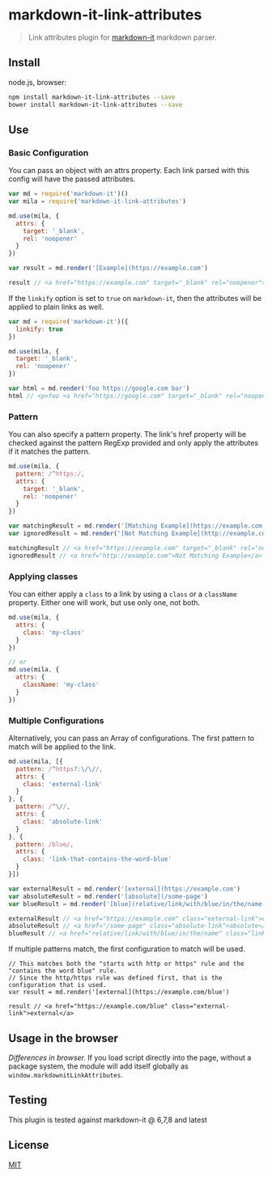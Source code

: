 # markdown-it-link-attributes

> Link attributes plugin for [markdown-it](https://github.com/markdown-it/markdown-it) markdown parser.

## Install

node.js, browser:

```bash
npm install markdown-it-link-attributes --save
bower install markdown-it-link-attributes --save
```

## Use

### Basic Configuration

You can pass an object with an attrs property. Each link parsed with this config will have the passed attributes.

```js
var md = require('markdown-it')()
var mila = require('markdown-it-link-attributes')

md.use(mila, {
  attrs: {
    target: '_blank',
    rel: 'noopener'
  }
})

var result = md.render('[Example](https://example.com')

result // <a href="https://example.com" target="_blank" rel="noopener">Example</a>
```

If the `linkify` option is set to `true` on `markdown-it`, then the attributes will be applied to plain links as well.

```js
var md = require('markdown-it')({
  linkify: true
})

md.use(mila, {
  target: '_blank',
  rel: 'noopener'
})

var html = md.render('foo https://google.com bar')
html // <p>foo <a href="https://google.com" target="_blank" rel="noopener">https://google.com</a> bar</p>
```

### Pattern

You can also specify a pattern property. The link's href property will be checked against the pattern RegExp provided and only apply the attributes if it matches the pattern.

```js
md.use(mila, {
  pattern: /^https:/,
  attrs: {
    target: '_blank',
    rel: 'noopener'
  }
})

var matchingResult = md.render('[Matching Example](https://example.com')
var ignoredResult = md.render('[Not Matching Example](http://example.com')

matchingResult // <a href="https://example.com" target="_blank" rel="noopener">Matching Example</a>
ignoredResult // <a href="http://example.com">Not Matching Example</a>
```

### Applying classes

You can either apply a `class` to a link by using a `class` or a `className` property. Either one will work, but use only one, not both.

```js
md.use(mila, {
  attrs: {
    class: 'my-class'
  }
})

// or
md.use(mila, {
  attrs: {
    className: 'my-class'
  }
})
```

### Multiple Configurations

Alternatively, you can pass an Array of configurations. The first pattern to match will be applied to the link.

```js
md.use(mila, [{
  pattern: /^https?:\/\//,
  attrs: {
    class: 'external-link'
  }
}, {
  pattern: /^\//,
  attrs: {
    class: 'absolute-link'
  }
}, {
  pattern: /blue/,
  attrs: {
    class: 'link-that-contains-the-word-blue'
  }
}])

var externalResult = md.render('[external](https://example.com')
var absoluteResult = md.render('[absolute](/some-page')
var blueResult = md.render('[blue](relative/link/with/blue/in/the/name')

externalResult // <a href="https://example.com" class="external-link">external</a>
absoluteResult // <a href="/some-page" class="absolute-link">absolute</a>
blueResult // <a href="relative/link/with/blue/in/the/name" class="link-that-contains-the-word-blue">blue</a>
```

If multiple patterns match, the first configuration to match will be used.

```
// This matches both the "starts with http or https" rule and the "contains the word blue" rule.
// Since the http/https rule was defined first, that is the configuration that is used.
var result = md.render('[external](https://example.com/blue')

result // <a href="https://example.com/blue" class="external-link">external</a>
```

## Usage in the browser

_Differences in browser._ If you load script directly into the page, without a package system, the module will add itself globally as `window.markdownitLinkAttributes`.

## Testing

This plugin is tested against markdown-it @ 6,7,8 and latest

## License

[MIT](https://github.com/markdown-it/markdown-it-footnote/blob/master/LICENSE)
